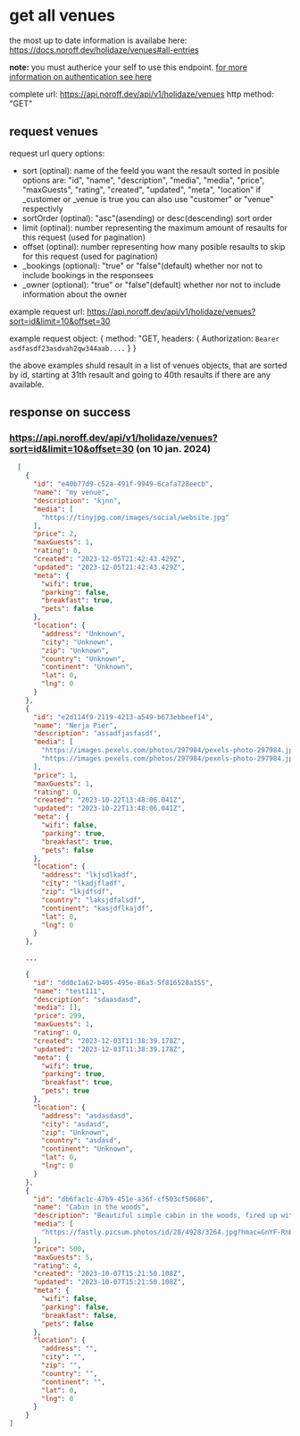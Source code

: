 # get all venues

the most up to date information is availabe here: https://docs.noroff.dev/holidaze/venues#all-entries

**note:** you must autherice your self to use this endpoint. [for more information on authentication see here](../api-guide.md#sending-authentication-token)

complete url: https://api.noroff.dev/api/v1/holidaze/venues
http method: "GET"

## request venues

request url query options:
- sort (optinal): name of the feeld you want the resault sorted in posible options are: "id", "name", "description", "media", "media", "price", "maxGuests", "rating", "created", "updated", "meta", "location" if _customer or _venue is true you can also use "customer" or "venue" respectivly
- sortOrder (optinal): "asc"(asending) or desc(descending) sort order
- limit (optinal): number representing the maximum amount of resaults for this request (used for pagination)
- offset (optinal): number representing how many posible resaults to skip for this request (used for pagination)
- _bookings (optional): "true" or "false"(default) whether nor not to include bookings in the responsees
- _owner (optional): "true" or "false"(default) whether nor not to include information about the owner

example request url:
 https://api.noroff.dev/api/v1/holidaze/venues?sort=id&limit=10&offset=30
 
example request object: 
{
  method: "GET,
  headers: {
    Authorization: `Bearer asdfasdf23asdvah2qw344aab....`
  }
}

the above examples shuld resault in a list of venues objects, that are sorted by id, starting at 31th resault and going to 40th resaults if there are any available.

## response on success

###  https://api.noroff.dev/api/v1/holidaze/venues?sort=id&limit=10&offset=30 (on 10 jan. 2024)
```json
  [
    {
      "id": "e40b77d9-c52a-491f-9949-6cafa728eecb",
      "name": "my venue",
      "description": "kjnn",
      "media": [
        "https://tinyjpg.com/images/social/website.jpg"
      ],
      "price": 2,
      "maxGuests": 1,
      "rating": 0,
      "created": "2023-12-05T21:42:43.429Z",
      "updated": "2023-12-05T21:42:43.429Z",
      "meta": {
        "wifi": true,
        "parking": false,
        "breakfast": true,
        "pets": false
      },
      "location": {
        "address": "Unknown",
        "city": "Unknown",
        "zip": "Unknown",
        "country": "Unknown",
        "continent": "Unknown",
        "lat": 0,
        "lng": 0
      }
    },
    {
      "id": "e2d114f9-2119-4213-a549-b673ebbeef14",
      "name": "Nerja Pier",
      "description": "assadfjasfasdf",
      "media": [
        "https://images.pexels.com/photos/297984/pexels-photo-297984.jpeg?auto=compress&cs=tinysrgb&w=1200",
        "https://images.pexels.com/photos/297984/pexels-photo-297984.jpeg?auto=compress&cs=tinysrgb&w=1200"
      ],
      "price": 1,
      "maxGuests": 1,
      "rating": 0,
      "created": "2023-10-22T13:48:06.041Z",
      "updated": "2023-10-22T13:48:06.041Z",
      "meta": {
        "wifi": false,
        "parking": true,
        "breakfast": true,
        "pets": false
      },
      "location": {
        "address": "lkjsdlkadf",
        "city": "lkadjfladf",
        "zip": "lkjdfsdf",
        "country": "laksjdfalsdf",
        "continent": "kasjdflkajdf",
        "lat": 0,
        "lng": 0
      }
    },
    
    ...

    {
      "id": "dd0c1a62-b405-495e-86a3-5f816528a355",
      "name": "test111",
      "description": "sdaasdasd",
      "media": [],
      "price": 299,
      "maxGuests": 1,
      "rating": 0,
      "created": "2023-12-03T11:38:39.178Z",
      "updated": "2023-12-03T11:38:39.178Z",
      "meta": {
        "wifi": true,
        "parking": true,
        "breakfast": true,
        "pets": true
      },
      "location": {
        "address": "asdasdasd",
        "city": "asdasd",
        "zip": "Unknown",
        "country": "asdasd",
        "continent": "Unknown",
        "lat": 0,
        "lng": 0
      }
    },
    {
      "id": "db6fac1c-47b9-451e-a36f-cf503cf50686",
      "name": "Cabin in the woods",
      "description": "Beautiful simple cabin in the woods, fired up with firewood and has a great view",
      "media": [
        "https://fastly.picsum.photos/id/28/4928/3264.jpg?hmac=GnYF-RnBUg44PFfU5pcw_Qs0ReOyStdnZ8MtQWJqTfA"
      ],
      "price": 500,
      "maxGuests": 5,
      "rating": 4,
      "created": "2023-10-07T15:21:50.108Z",
      "updated": "2023-10-07T15:21:50.108Z",
      "meta": {
        "wifi": false,
        "parking": false,
        "breakfast": false,
        "pets": false
      },
      "location": {
        "address": "",
        "city": "",
        "zip": "",
        "country": "",
        "continent": "",
        "lat": 0,
        "lng": 0
      }
    }
]
```